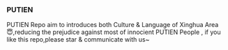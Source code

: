 ### PUTIEN
PUTIEN Repo aim to introduces both Culture & Language of Xinghua Area 😇,reducing the prejudice against most of innocient PUTIEN People , if you like this repo,please star & communicate with us~ 
